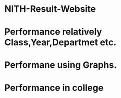 # NITH-Result-Website
# Performance relatively Class,Year,Departmet etc.
# Performane using Graphs.
# Performance in college
